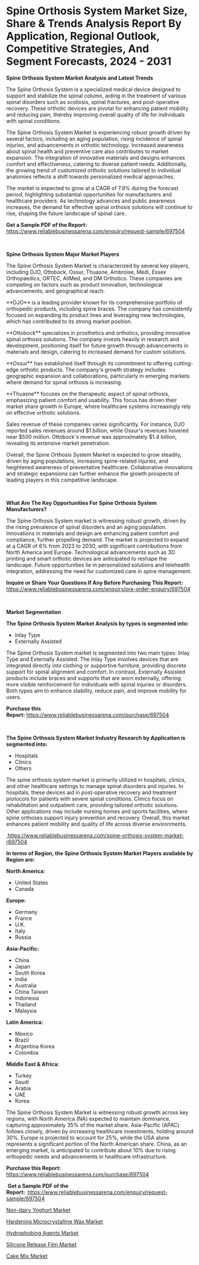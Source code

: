 <p><h1>Spine Orthosis System Market Size, Share & Trends Analysis Report By Application, Regional Outlook, Competitive Strategies, And Segment Forecasts, 2024 - 2031</h1></p><p><strong>Spine Orthosis System Market Analysis and Latest Trends</strong></p>
<p><p>The Spine Orthosis System is a specialized medical device designed to support and stabilize the spinal column, aiding in the treatment of various spinal disorders such as scoliosis, spinal fractures, and post-operative recovery. These orthotic devices are pivotal for enhancing patient mobility and reducing pain, thereby improving overall quality of life for individuals with spinal conditions.</p><p>The Spine Orthosis System Market is experiencing robust growth driven by several factors, including an aging population, rising incidence of spinal injuries, and advancements in orthotic technology. Increased awareness about spinal health and preventive care also contributes to market expansion. The integration of innovative materials and designs enhances comfort and effectiveness, catering to diverse patient needs. Additionally, the growing trend of customized orthotic solutions tailored to individual anatomies reflects a shift towards personalized medical approaches.</p><p>The market is expected to grow at a CAGR of 7.9% during the forecast period, highlighting substantial opportunities for manufacturers and healthcare providers. As technology advances and public awareness increases, the demand for effective spinal orthosis solutions will continue to rise, shaping the future landscape of spinal care.</p></p>
<p><strong>Get a Sample PDF of the Report:&nbsp;</strong> <a href="https://www.reliablebusinessarena.com/enquiry/request-sample/697504?utm_campaign=1174&utm_medium=2&utm_source=Github&utm_content=ia&utm_term=29092024&utm_id=spine-orthosis-system">https://www.reliablebusinessarena.com/enquiry/request-sample/697504</a></p>
<p>&nbsp;</p>
<p><strong>Spine Orthosis System Major Market Players</strong></p>
<p><p>The Spine Orthosis System Market is characterized by several key players, including DJO, Ottobock, Ossur, Thuasne, Ambroise, Medi, Essex Orthopaedics, ORTEC, AliMed, and DM Orthotics. These companies are competing on factors such as product innovation, technological advancements, and geographical reach.</p><p>**DJO** is a leading provider known for its comprehensive portfolio of orthopedic products, including spine braces. The company has consistently focused on expanding its product lines and leveraging new technologies, which has contributed to its strong market position.</p><p>**Ottobock** specializes in prosthetics and orthotics, providing innovative spinal orthosis solutions. The company invests heavily in research and development, positioning itself for future growth through advancements in materials and design, catering to increased demand for custom solutions.</p><p>**Ossur** has established itself through its commitment to offering cutting-edge orthotic products. The company's growth strategy includes geographic expansion and collaborations, particularly in emerging markets where demand for spinal orthosis is increasing.</p><p>**Thuasne** focuses on the therapeutic aspect of spinal orthosis, emphasizing patient comfort and usability. This focus has driven their market share growth in Europe, where healthcare systems increasingly rely on effective orthotic solutions.</p><p>Sales revenue of these companies varies significantly. For instance, DJO reported sales revenues around $1 billion, while Ossur's revenues hovered near $500 million. Ottobock's revenue was approximately $1.4 billion, revealing its extensive market penetration.</p><p>Overall, the Spine Orthosis System Market is expected to grow steadily, driven by aging populations, increasing spine-related injuries, and heightened awareness of preventative healthcare. Collaborative innovations and strategic expansions can further enhance the growth prospects of leading players in this competitive landscape.</p></p>
<p>&nbsp;</p>
<p><strong>What Are The Key Opportunities For Spine Orthosis System Manufacturers?</strong></p>
<p><p>The Spine Orthosis System market is witnessing robust growth, driven by the rising prevalence of spinal disorders and an aging population. Innovations in materials and design are enhancing patient comfort and compliance, further propelling demand. The market is projected to expand at a CAGR of 6% from 2023 to 2030, with significant contributions from North America and Europe. Technological advancements such as 3D printing and smart orthotic devices are anticipated to reshape the landscape. Future opportunities lie in personalized solutions and telehealth integration, addressing the need for customized care in spine management.</p></p>
<p><strong>Inquire or Share Your Questions If Any Before Purchasing This Report:</strong> <a href="https://www.reliablebusinessarena.com/enquiry/pre-order-enquiry/697504?utm_campaign=1174&utm_medium=2&utm_source=Github&utm_content=ia&utm_term=29092024&utm_id=spine-orthosis-system">https://www.reliablebusinessarena.com/enquiry/pre-order-enquiry/697504</a></p>
<p>&nbsp;</p>
<p><strong>Market Segmentation</strong></p>
<p><strong>The Spine Orthosis System Market Analysis by types is segmented into:</strong></p>
<p><ul><li>Inlay Type</li><li>Externally Assisted</li></ul></p>
<p><p>The Spine Orthosis System market is segmented into two main types: Inlay Type and Externally Assisted. The Inlay Type involves devices that are integrated directly into clothing or supportive furniture, providing discrete support for spinal alignment and comfort. In contrast, Externally Assisted products include braces and supports that are worn externally, offering more visible reinforcement for individuals with spinal injuries or disorders. Both types aim to enhance stability, reduce pain, and improve mobility for users.</p></p>
<p><strong>Purchase this Report:&nbsp;</strong><a href="https://www.reliablebusinessarena.com/purchase/697504?utm_campaign=1174&utm_medium=2&utm_source=Github&utm_content=ia&utm_term=29092024&utm_id=spine-orthosis-system">https://www.reliablebusinessarena.com/purchase/697504</a></p>
<p>&nbsp;</p>
<p><strong>The Spine Orthosis System Market Industry Research by Application is segmented into:</strong></p>
<p><ul><li>Hospitals</li><li>Clinics</li><li>Others</li></ul></p>
<p><p>The spine orthosis system market is primarily utilized in hospitals, clinics, and other healthcare settings to manage spinal disorders and injuries. In hospitals, these devices aid in post-operative recovery and treatment protocols for patients with severe spinal conditions. Clinics focus on rehabilitation and outpatient care, providing tailored orthotic solutions. Other applications may include nursing homes and sports facilities, where spine orthoses support injury prevention and recovery. Overall, this market enhances patient mobility and quality of life across diverse environments.</p></p>
<p><a href="https://www.reliablebusinessarena.com/spine-orthosis-system-market-r697504?utm_campaign=1174&utm_medium=2&utm_source=Github&utm_content=ia&utm_term=29092024&utm_id=spine-orthosis-system">&nbsp;https://www.reliablebusinessarena.com/spine-orthosis-system-market-r697504</a></p>
<p><strong>In terms of Region, the Spine Orthosis System Market Players available by Region are:</strong></p>
<p>
    <p> <strong> North America: </strong>
        <ul>
            <li>United States</li>
            <li>Canada</li>
        </ul>
        </p> 
    <p> <strong> Europe: </strong>
        <ul>
            <li>Germany</li>
            <li>France</li>
            <li>U.K.</li>
            <li>Italy</li>
            <li>Russia</li>
        </ul>
        </p> 
    <p> <strong> Asia-Pacific: </strong>
        <ul>
            <li>China</li>
            <li>Japan</li>
            <li>South Korea</li>
            <li>India</li>
            <li>Australia</li>
            <li>China Taiwan</li>
            <li>Indonesia</li>
            <li>Thailand</li>
            <li>Malaysia</li>
        </ul>
        </p> 
    <p> <strong> Latin America: </strong>
        <ul>
            <li>Mexico</li>
            <li>Brazil</li>
            <li>Argentina Korea</li>
            <li>Colombia</li>
        </ul>
        </p> 
    <p> <strong> Middle East & Africa: </strong>
        <ul>
            <li>Turkey</li>
            <li>Saudi</li>
            <li>Arabia</li>
            <li>UAE</li>
            <li>Korea</li>
        </ul>
    </p>
    </p>
<p><p>The Spine Orthosis System Market is witnessing robust growth across key regions, with North America (NA) expected to maintain dominance, capturing approximately 35% of the market share. Asia-Pacific (APAC) follows closely, driven by increasing healthcare investments, holding around 30%. Europe is projected to account for 25%, while the USA alone represents a significant portion of the North American share. China, as an emerging market, is anticipated to contribute about 10% due to rising orthopedic needs and advancements in healthcare infrastructure.</p></p>
<p><strong>Purchase this Report: </strong><a href="https://www.reliablebusinessarena.com/purchase/697504?utm_campaign=1174&utm_medium=2&utm_source=Github&utm_content=ia&utm_term=29092024&utm_id=spine-orthosis-system">https://www.reliablebusinessarena.com/purchase/697504</a></p>
<p>&nbsp;<strong>Get a Sample PDF of the Report:&nbsp;&nbsp;</strong><a href="https://www.reliablebusinessarena.com/enquiry/request-sample/697504?utm_campaign=1174&utm_medium=2&utm_source=Github&utm_content=ia&utm_term=29092024&utm_id=spine-orthosis-system">https://www.reliablebusinessarena.com/enquiry/request-sample/697504</a></p>
<p><strong></strong></p>
<p><p><a href="https://issuu.com/reportprime-2/docs/non-dairy-yoghurt-market-size-2030._2184db53546a23?utm_campaign=1174&utm_medium=2&utm_source=Github&utm_content=ia&utm_term=29092024&utm_id=spine-orthosis-system">Non-dairy Yoghurt Market</a></p><p><a href="https://github.com/prosalinda88/Market-Research-Report-List-6/blob/main/hardening-microcrystalline-wax-market.md?utm_campaign=1174&utm_medium=2&utm_source=Github&utm_content=ia&utm_term=29092024&utm_id=spine-orthosis-system">Hardening Microcrystalline Wax Market</a></p><p><a href="https://www.linkedin.com/pulse/future-ready-strategic-insights-global-hydrophobing-agents-cx2gc?utm_campaign=1174&utm_medium=2&utm_source=Github&utm_content=ia&utm_term=29092024&utm_id=spine-orthosis-system">Hydrophobing Agents Market</a></p><p><a href="https://www.linkedin.com/pulse/market-trends-global-silicone-release-film-forecast-analysis-3incc?utm_campaign=1174&utm_medium=2&utm_source=Github&utm_content=ia&utm_term=29092024&utm_id=spine-orthosis-system">Silicone Release Film Market</a></p><p><a href="https://issuu.com/reportprime-2/docs/cake-mix-market-size-2030.pptx_eb702ceda77861?utm_campaign=1174&utm_medium=2&utm_source=Github&utm_content=ia&utm_term=29092024&utm_id=spine-orthosis-system">Cake Mix Market</a></p></p>